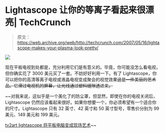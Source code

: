 # Lightascope 让你的等离子看起来很漂亮| TechCrunch

> 原文：<https://web.archive.org/web/http://techcrunch.com/2007/05/16/lightascope-makes-your-plasma-look-pretty/>

![](img/405b10e4180f66fe872afe762d58bec8.png)

现在平板电视到处都是，充分利用它们是有意义的。毕竟，你可能没怎么看电视，但你确实花了 3000 美元买了一套。不妨好好利用一下。有了 Lightascope，你可以把你的高清等离子电视或液晶电视变成聚会的视觉效果~~这是一件美丽的艺术品。它滑过电视机的屏幕，让光线通过塑料缝隙透进来。~~

 ~~对我来说，这似乎是一个美化了的防尘罩，但显然，即使在你的电视关闭后，Lightascope 仍然应该看起来很好。如果你想要一个，你必须希望有一个适合你的尺寸。Lightascope 只有 32 英寸、42 英寸和 50 英寸型号，零售价分别为 99 美元、149 美元和 199 美元。

[tv2art lightascope 将平板电脑变成现场艺术](https://web.archive.org/web/20150911081145/http://technabob.com/blog/2007/05/15/tv2art-lightascope-converts-flat-panels-into-live-art/)~~
